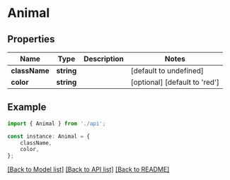 # Animal


## Properties

Name | Type | Description | Notes
------------ | ------------- | ------------- | -------------
**className** | **string** |  | [default to undefined]
**color** | **string** |  | [optional] [default to 'red']

## Example

```typescript
import { Animal } from './api';

const instance: Animal = {
    className,
    color,
};
```

[[Back to Model list]](../README.md#documentation-for-models) [[Back to API list]](../README.md#documentation-for-api-endpoints) [[Back to README]](../README.md)
